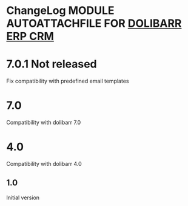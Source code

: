 # ChangeLog MODULE AUTOATTACHFILE FOR <a href="https://www.dolibarr.org">DOLIBARR ERP CRM</a>


# 7.0.1 Not released

Fix compatibility with predefined email templates

# 7.0

Compatibility with dolibarr 7.0

# 4.0

Compatibility with dolibarr 4.0

## 1.0

Initial version
